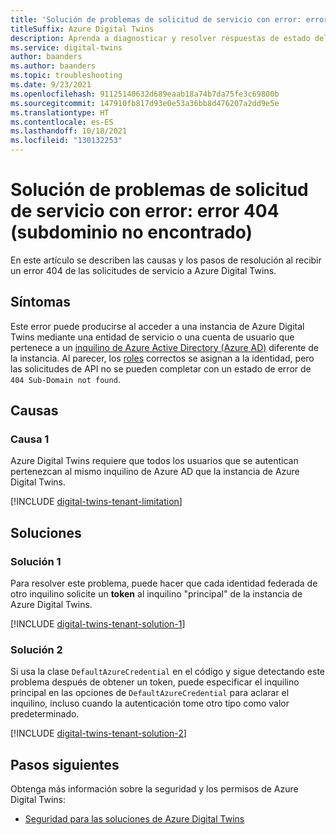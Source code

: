 ```yaml
---
title: 'Solución de problemas de solicitud de servicio con error: error 404 (subdominio no encontrado)'
titleSuffix: Azure Digital Twins
description: Aprenda a diagnosticar y resolver respuestas de estado del error 404 (subdominio no encontrado) de Azure Digital Twins.
ms.service: digital-twins
author: baanders
ms.author: baanders
ms.topic: troubleshooting
ms.date: 9/23/2021
ms.openlocfilehash: 91125140632d689eaab18a74b7da75fe3c69800b
ms.sourcegitcommit: 147910fb817d93e0e53a36bb8d476207a2dd9e5e
ms.translationtype: HT
ms.contentlocale: es-ES
ms.lasthandoff: 10/18/2021
ms.locfileid: "130132253"
---
```

# <a name="troubleshooting-failed-service-request-error-404-sub-domain-not-found"></a>Solución de problemas de solicitud de servicio con error: error 404 (subdominio no encontrado)

En este artículo se describen las causas y los pasos de resolución al recibir un error 404 de las solicitudes de servicio a Azure Digital Twins. 

## <a name="symptoms"></a>Síntomas

Este error puede producirse al acceder a una instancia de Azure Digital Twins mediante una entidad de servicio o una cuenta de usuario que pertenece a un [inquilino de Azure Active Directory (Azure AD)](../active-directory/develop/quickstart-create-new-tenant.md) diferente de la instancia. Al parecer, los [roles](concepts-security.md) correctos se asignan a la identidad, pero las solicitudes de API no se pueden completar con un estado de error de `404 Sub-Domain not found`.

## <a name="causes"></a>Causas

### <a name="cause-1"></a>Causa 1

Azure Digital Twins requiere que todos los usuarios que se autentican pertenezcan al mismo inquilino de Azure AD que la instancia de Azure Digital Twins.

[!INCLUDE [digital-twins-tenant-limitation](../../includes/digital-twins-tenant-limitation.md)]

## <a name="solutions"></a>Soluciones

### <a name="solution-1"></a>Solución 1

Para resolver este problema, puede hacer que cada identidad federada de otro inquilino solicite un **token** al inquilino "principal" de la instancia de Azure Digital Twins. 

[!INCLUDE [digital-twins-tenant-solution-1](../../includes/digital-twins-tenant-solution-1.md)]

### <a name="solution-2"></a>Solución 2

Si usa la clase `DefaultAzureCredential` en el código y sigue detectando este problema después de obtener un token, puede especificar el inquilino principal en las opciones de `DefaultAzureCredential` para aclarar el inquilino, incluso cuando la autenticación tome otro tipo como valor predeterminado.

[!INCLUDE [digital-twins-tenant-solution-2](../../includes/digital-twins-tenant-solution-2.md)]

## <a name="next-steps"></a>Pasos siguientes

Obtenga más información sobre la seguridad y los permisos de Azure Digital Twins:
* [Seguridad para las soluciones de Azure Digital Twins](concepts-security.md)
